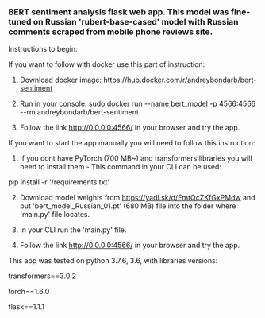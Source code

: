 ### BERT sentiment analysis flask web app. This model was fine-tuned on Russian 'rubert-base-cased' model with Russian comments scraped from mobile phone reviews site.

Instructions to begin:

If you want to follow with docker use this part of instruction:

1. Download docker image: https://hub.docker.com/r/andreybondarb/bert-sentiment

2. Run in your console: 
sudo docker run --name bert_model -p 4566:4566 --rm andreybondarb/bert-sentiment

3. Follow the link http://0.0.0.0:4566/ in your browser and try the app.

If you want to start the app manually you will need to follow this instruction:

1. If you dont have PyTorch (700 MB~) and transformers libraries you will need to install them - This command in your CLI can be used:

pip install -r '/requirements.txt'

2. Download model weights from https://yadi.sk/d/EmtQcZKfGxPMdw and put 'bert_model_Russian_01.pt' (680 MB) file into the folder where 'main.py' file locates.

3. In your CLI run the 'main.py' file.

4. Follow the link http://0.0.0.0:4566/ in your browser and try the app.

This app was tested on python 3.7.6, 3.6, with libraries versions:

transformers==3.0.2

torch==1.6.0

flask==1.1.1

